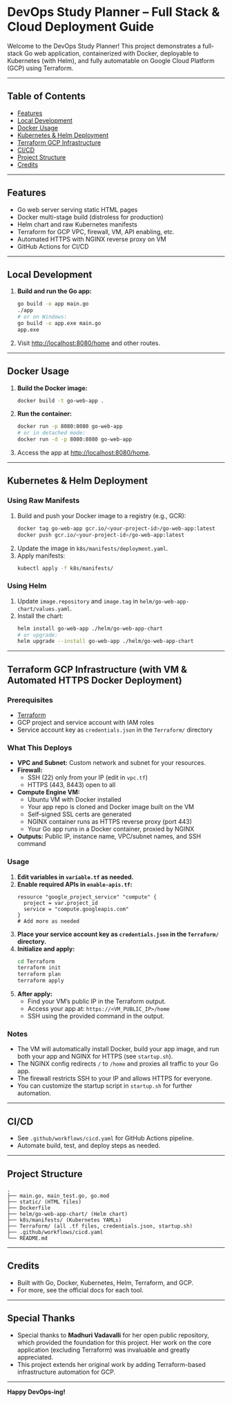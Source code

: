 # DevOps Study Planner – Full Stack & Cloud Deployment Guide

Welcome to the DevOps Study Planner! This project demonstrates a full-stack Go web application, containerized with Docker, deployable to Kubernetes (with Helm), and fully automatable on Google Cloud Platform (GCP) using Terraform.

---

## Table of Contents
- [Features](#features)
- [Local Development](#local-development)
- [Docker Usage](#docker-usage)
- [Kubernetes & Helm Deployment](#kubernetes--helm-deployment)
- [Terraform GCP Infrastructure](#terraform-gcp-infrastructure)
- [CI/CD](#cicd)
- [Project Structure](#project-structure)
- [Credits](#credits)

---

## Features
- Go web server serving static HTML pages
- Docker multi-stage build (distroless for production)
- Helm chart and raw Kubernetes manifests
- Terraform for GCP VPC, firewall, VM, API enabling, etc.
- Automated HTTPS with NGINX reverse proxy on VM
- GitHub Actions for CI/CD

---

## Local Development
1. **Build and run the Go app:**
   ```sh
   go build -o app main.go
   ./app
   # or on Windows:
   go build -o app.exe main.go
   app.exe
   ```
2. Visit [http://localhost:8080/home](http://localhost:8080/home) and other routes.

---

## Docker Usage
1. **Build the Docker image:**
   ```sh
   docker build -t go-web-app .
   ```
2. **Run the container:**
   ```sh
   docker run -p 8080:8080 go-web-app
   # or in detached mode:
   docker run -d -p 8080:8080 go-web-app
   ```
3. Access the app at [http://localhost:8080/home](http://localhost:8080/home).

---

## Kubernetes & Helm Deployment

### Using Raw Manifests
1. Build and push your Docker image to a registry (e.g., GCR):
   ```sh
   docker tag go-web-app gcr.io/<your-project-id>/go-web-app:latest
   docker push gcr.io/<your-project-id>/go-web-app:latest
   ```
2. Update the image in `k8s/manifests/deployment.yaml`.
3. Apply manifests:
   ```sh
   kubectl apply -f k8s/manifests/
   ```

### Using Helm
1. Update `image.repository` and `image.tag` in `helm/go-web-app-chart/values.yaml`.
2. Install the chart:
   ```sh
   helm install go-web-app ./helm/go-web-app-chart
   # or upgrade:
   helm upgrade --install go-web-app ./helm/go-web-app-chart
   ```

---

## Terraform GCP Infrastructure (with VM & Automated HTTPS Docker Deployment)

### Prerequisites
- [Terraform](https://www.terraform.io/downloads.html)
- GCP project and service account with IAM roles
- Service account key as `credentials.json` in the `Terraform/` directory

### What This Deploys
- **VPC and Subnet:** Custom network and subnet for your resources.
- **Firewall:** 
  - SSH (22) only from your IP (edit in `vpc.tf`)
  - HTTPS (443, 8443) open to all
- **Compute Engine VM:** 
  - Ubuntu VM with Docker installed
  - Your app repo is cloned and Docker image built on the VM
  - Self-signed SSL certs are generated
  - NGINX container runs as HTTPS reverse proxy (port 443)
  - Your Go app runs in a Docker container, proxied by NGINX
- **Outputs:** Public IP, instance name, VPC/subnet names, and SSH command

### Usage

1. **Edit variables in `variable.tf` as needed.**
2. **Enable required APIs in `enable-apis.tf`:**
   ```hcl
   resource "google_project_service" "compute" {
     project = var.project_id
     service = "compute.googleapis.com"
   }
   # Add more as needed
   ```
3. **Place your service account key as `credentials.json` in the `Terraform/` directory.**
4. **Initialize and apply:**
   ```sh
   cd Terraform
   terraform init
   terraform plan
   terraform apply
   ```
5. **After apply:**
   - Find your VM’s public IP in the Terraform output.
   - Access your app at: `https://<VM_PUBLIC_IP>/home`
   - SSH using the provided command in the output.

### Notes
- The VM will automatically install Docker, build your app image, and run both your app and NGINX for HTTPS (see `startup.sh`).
- The NGINX config redirects `/` to `/home` and proxies all traffic to your Go app.
- The firewall restricts SSH to your IP and allows HTTPS for everyone.
- You can customize the startup script in `startup.sh` for further automation.

---

## CI/CD
- See `.github/workflows/cicd.yaml` for GitHub Actions pipeline.
- Automate build, test, and deploy steps as needed.

---

## Project Structure
```
.
├── main.go, main_test.go, go.mod
├── static/ (HTML files)
├── Dockerfile
├── helm/go-web-app-chart/ (Helm chart)
├── k8s/manifests/ (Kubernetes YAMLs)
├── Terraform/ (all .tf files, credentials.json, startup.sh)
├── .github/workflows/cicd.yaml
└── README.md
```

---

## Credits
- Built with Go, Docker, Kubernetes, Helm, Terraform, and GCP.
- For more, see the official docs for each tool.

---

## Special Thanks
- Special thanks to **Madhuri Vadavalli** for her open public repository, which provided the foundation for this project. Her work on the core application (excluding Terraform) was invaluable and greatly appreciated.
- This project extends her original work by adding Terraform-based infrastructure automation for GCP.

---

**Happy DevOps-ing!**